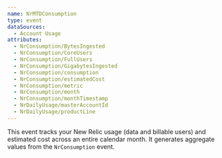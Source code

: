 ```yaml
---
name: NrMTDConsumption
type: event
dataSources:
  - Account Usage
attributes:
  - NrConsumption/BytesIngested
  - NrConsumption/CoreUsers
  - NrConsumption/FullUsers
  - NrConsumption/GigabytesIngested
  - NrConsumption/consumption
  - NrConsumption/estimatedCost
  - NrConsumption/metric
  - NrConsumption/month
  - NrConsumption/monthTimestamp
  - NrDailyUsage/masterAccountId
  - NrDailyUsage/productLine
---
```


This event tracks your New Relic usage (data and billable users) and estimated cost across an entire calendar month. It generates aggregate values from the `NrConsumption` event.